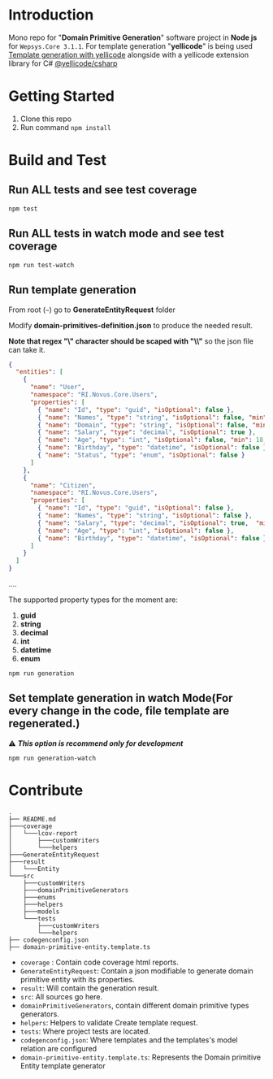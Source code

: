 # Introduction 
Mono repo for "**Domain Primitive Generation**" software project in **Node js** for ```Wepsys.Core 3.1.1```. 
For template generation "**yellicode**" is being used 
[Template generation with yellicode](https://www.yellicode.com/docs/quickstart "Template generation with yellicode") alongside with a yellicode extension library for C#
[@yellicode/csharp](https://www.npmjs.com/package/@yellicode/csharp "@yellicode/csharp")


# Getting Started

1. Clone this repo
2. Run command ```npm install```

# Build and Test

## Run ALL tests and see test coverage
```
npm test 
```

## Run ALL tests in watch mode and see test coverage
```
npm run test-watch
```

## Run template generation

From root (`~`) go to **GenerateEntityRequest** folder

Modify **domain-primitives-definition.json** to produce the needed result.

**Note that regex "\\" character should be scaped with "\\\\"** so the json file can take it.

```json
{
  "entities": [
    {
      "name": "User",
      "namespace": "RI.Novus.Core.Users",
      "properties": [
        { "name": "Id", "type": "guid", "isOptional": false },
        { "name": "Names", "type": "string", "isOptional": false, "min": 1, "max": 50 },
        { "name": "Domain", "type": "string", "isOptional": false, "min": 1, "max": 50, "regex": "^((?!-))(xn--)?[a-zA-Z0-9][a-zA-Z0-9-_]{0,61}[a-zA-Z0-9]{0,1}\\.(xn--)?([a-zA-Z0-9\\-]{1,61}|[a-zA-Z0-9-]{1,30}\\.[a-zA-Z]{2,})$" },
        { "name": "Salary", "type": "decimal", "isOptional": true },
        { "name": "Age", "type": "int", "isOptional": false, "min": 18, "max": 70 },
        { "name": "Birthday", "type": "datetime", "isOptional": false },
        { "name": "Status", "type": "enum", "isOptional": false }
      ]
    },
    {
      "name": "Citizen",
      "namespace": "RI.Novus.Core.Users",
      "properties": [
        { "name": "Id", "type": "guid", "isOptional": false },
        { "name": "Names", "type": "string", "isOptional": false },
        { "name": "Salary", "type": "decimal", "isOptional": true,  "min": 0.01, "max": 100.5  },
        { "name": "Age", "type": "int", "isOptional": false },
        { "name": "Birthday", "type": "datetime", "isOptional": false }
      ]
    }
  ]
}

```
.... 

The supported property types for the moment are:
1. **guid**
2. **string**
3. **decimal**
4. **int**
5. **datetime**
6. **enum**

```
npm run generation
```

## Set template generation in watch Mode(For every change in the code, file template are regenerated.)

⚠️ ***This option is recommend only for development*** 

```
npm run generation-watch
```

# Contribute

```
.
├── README.md
├───coverage
│   └───lcov-report
│       ├───customWriters
│       └───helpers
├───GenerateEntityRequest
├───result
│   └───Entity
└───src
    ├───customWriters
    ├───domainPrimitiveGenerators
    ├───enums    
    ├───helpers
    ├───models
    └───tests
        ├───customWriters
        └───helpers
├── codegenconfig.json
├── domain-primitive-entity.template.ts
```

* `coverage` : Contain code coverage html reports.
* `GenerateEntityRequest`: Contain a json modifiable to generate domain primitive entity with its properties.
* `result`: Will contain the generation result.
* `src`: All sources go here.
* `domainPrimitiveGenerators`, contain different domain primitive types generators.
* `helpers`: Helpers to validate Create template request.
* `tests`: Where project tests are located.
* `codegenconfig.json`: Where templates and the templates's model relation are configured
* `domain-primitive-entity.template.ts`: Represents the Domain primitive Entity template generator
